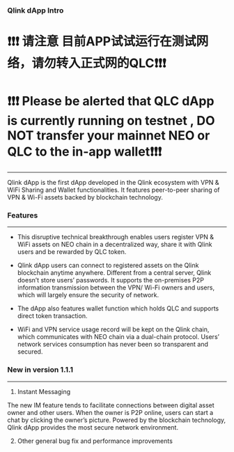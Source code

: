 ### Qlink dApp Intro
# :exclamation::exclamation::exclamation: 请注意 目前APP试试运行在测试网络，请勿转入正式网的QLC:exclamation::exclamation::exclamation:

# :heavy_exclamation_mark::heavy_exclamation_mark::heavy_exclamation_mark: Please be alerted that QLC dApp is currently running on testnet , DO NOT transfer your mainnet NEO or QLC to the in-app wallet:heavy_exclamation_mark::heavy_exclamation_mark::heavy_exclamation_mark:

----

  Qlink dApp is the first dApp developed in the Qlink ecosystem with VPN & WiFi Sharing and Wallet functionalities. It features peer-to-peer sharing of VPN & Wi-Fi assets backed by blockchain technology.
  
### Features

------

* This disruptive technical breakthrough enables users register VPN & WiFi assets on NEO chain in a decentralized way, share it with Qlink users and be rewarded by QLC token.

* Qlink dApp users can connect to registered assets on the Qlink blockchain anytime anywhere. Different from a central server, Qlink doesn’t store users’ passwords. It supports the on-premises P2P information transmission between the VPN/ Wi-Fi owners and users, which will largely ensure the security of network.

* The dApp also features wallet function which holds QLC and supports direct token transaction.

* WiFi and VPN service usage record will be kept on the Qlink chain, which communicates with NEO chain via a dual-chain protocol. Users’ network services consumption has never been so transparent and secured.


### New in version 1.1.1

------

1. Instant Messaging

The new IM feature tends to facilitate connections between digital asset owner and other users. When the owner is P2P online, users can start a chat by clicking the owner’s picture. Powered by the blockchain technology, Qlink dApp provides the most secure network environment.

2. Other general bug fix and performance improvements
